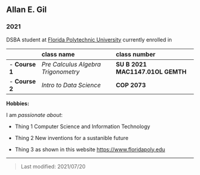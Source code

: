 ## Allan E. Gil

### 2021

DSBA student at [Florida Polytechnic University](https://www.floridapoly.edu) currently enrolled in 

| |  **class name**                                       |**class number**                          |            
|:--|:----------------------------------------------------|:-----------------------------------------|
|- **Course 1**| _Pre Calculus Algebra  Trigonometry_     | **SU B 2021 MAC1147.01OL GEMTH**         |
|- **Course 2**| _Intro to Data Science_                  | **COP 2073**                             |



**Hobbies:**

I am _passionate about_: 

- Thing 1 Computer Science and Information Technology

- Thing 2 New inventions for a sustanible future

- Thing 3 as shown in this website <https://www.floridapoly.edu>

***

> Last modified: 2021/07/20

